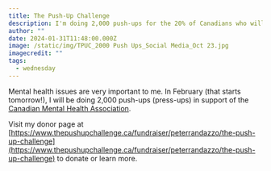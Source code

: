 ```yaml
---
title: The Push-Up Challenge
description: I'm doing 2,000 push-ups for the 20% of Canadians who will experience a mental illness each year.
author: ""
date: 2024-01-31T11:48:00.000Z
image: /static/img/TPUC_2000 Push Ups_Social Media_Oct 23.jpg
imagecredit: ""
tags:
  - wednesday
---
```

Mental health issues are very important to me. In February (that starts tomorrow!), I will be doing 2,000 push-ups (press-ups) in support of the [Canadian Mental Health Association](https://cmha.ca/).

Visit my donor page at [https://www.thepushupchallenge.ca/fundraiser/peterrandazzo/the-push-up-challenge](https://www.thepushupchallenge.ca/fundraiser/peterrandazzo/the-push-up-challenge) to donate or learn more.
